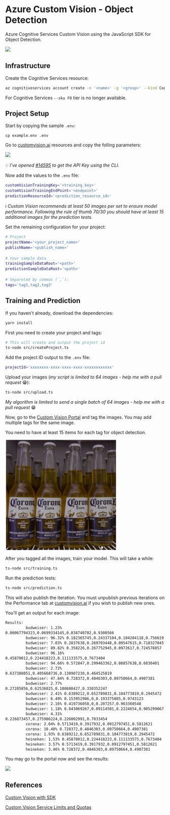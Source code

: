 # Azure Custom Vision - Object Detection

Azure Cognitive Services Custom Vision using the JavaScript SDK for Object Detection.

<img src="docs/beer_detection.png" width=250 />

## Infrastructure

Create the Cognitive Services resource:

```sh
az cognitiveservices account create -n '<name>' -g '<group>' --kind CognitiveServices --sku S0 -l 'eastus2' --yes
```

For Cognitive Services `--sku F0` tier is no longer available.

## Project Setup

Start by copying the sample `.env`:

```
cp example.env .env
```


Go to [customvision.ai](https://www.customvision.ai/projects#/settings) resources and copy the folling parameters:

<img src="docs/resource.png" width=500/>

💡 _I've opened [#14595](https://github.com/Azure/azure-cli/issues/14595) to get the API Key using the CLI._


Now add the values to the `.env` file:

```sh
customVisionTrainingKey='<training_key>'
customVisionTrainingEndPoint='<endpoint>'
predictionResourceId='<prediction_resource_id>'
```

ℹ️ _Custom Vision recommends at least 50 images per set to ensure model performance. 
Following the rule of thumb 70/30 you should have at least 15 additional images for the prediction tests._

Set the remaining configuration for your project:

```sh
# Project 
projectName='<your_project_name>'
publishName='<publish_name>'

# Your sample data
trainingSampleDataRoot='<path>'
predictionSampleDataRoot='<path>'

# Separeted by commas (`,`):
tags='tag1,tag2,tag3'
```

## Training and Prediction

If you haven't already, download the dependencies:

```sh
yarn install
```

First you need to create your project and tags:

```sh
# This will create and output the project id
ts-node src/createProject.ts
```

Add the project ID output to the `.env` file:

```sh
projectId='xxxxxxxx-xxxx-xxxx-xxxx-xxxxxxxxxxxx'
```

Upload your images (_my script is limited to 64 images - help me with a pull request_ 😁):


```sh
ts-node src/upload.ts
```

_My algorithm is limited to send a single batch of 64 images - help me with a pull request_ 😁

Now, go to the [Custom Vision Portal](https://customvision.ai) and tag the images. You may add multiple tags for the same image.

You need to have at least 15 items for each tag for object detection.

<img src="docs/tagging.gif" width=350>

After you tagged all the images, train your model. This will take a while:

```sh
ts-node src/training.ts
```

Run the prediction tests:

```sh
ts-node src/prediction.ts
```

This will also publish the iteration. You must unpublish previous iterations on the Performance tab at [customvision.ai](https://www.customvision.ai) if you wish to publish new ones.

You'll get an output for each image:

```
Results:
         budweiser: 1.23% 0.00067794323,0.0699334145,0.038740702,0.9300566
         budweiser: 96.32% 0.182365745,0.24337104,0.104204118,0.756619
         budweiser: 7.03% 0.2837638,0.269703448,0.09547615,0.718327045
         budweiser: 89.82% 0.358226,0.267752945,0.0972617,0.724578857
         budweiser: 96.16% 0.45870012,0.224418223,0.111133575,0.7673404
         budweiser: 94.66% 0.572847,0.299463362,0.08857638,0.6836401
         budweiser: 2.72% 0.637388051,0.405668736,0.130907238,0.464525819
         budweiser: 47.84% 0.728372,0.4846303,0.09750664,0.4907381
         budweiser: 2.77% 0.27285856,0.62536025,0.108680427,0.330352247
         budweiser: 2.41% 0.6389212,0.652789831,0.104773819,0.2945472
         budweiser: 6.49% 0.153952986,0,0.193375885,0.9743123
         budweiser: 2.16% 0.419736058,0,0.207257,0.963360548
         budweiser: 1.18% 0.643069267,0.09114501,0.2224654,0.905299067
         budweiser: 4.31% 0.226873457,0.275986224,0.226002991,0.7033454
         corona: 2.04% 0.5713419,0.3917932,0.0912797451,0.5812621
         corona: 10.40% 0.728372,0.4846303,0.09750664,0.4907381
         corona: 1.93% 0.6389212,0.652789831,0.104773819,0.2945472
         heineken: 1.53% 0.45870012,0.224418223,0.111133575,0.7673404
         heineken: 3.57% 0.5713419,0.3917932,0.0912797451,0.5812621
         heineken: 3.46% 0.728372,0.4846303,0.09750664,0.4907381
```

You may go to the portal now and see the results:

<img src="docs/prediction_result.png"/>

## References

[Custom Vision with SDK](https://docs.microsoft.com/en-us/azure/cognitive-services/custom-vision-service/quickstarts/object-detection?pivots=programming-language-javascript)

[Custom Vision Service Limits and Quotas](https://docs.microsoft.com/en-us/azure/cognitive-services/custom-vision-service/limits-and-quotas)
